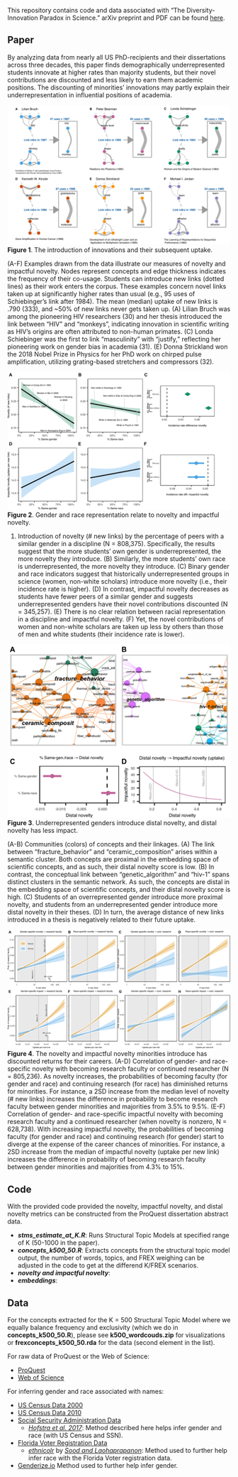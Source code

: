 This repository contains code and data associated with “The
Diversity-Innovation Paradox in Science.” arXiv preprint and PDF can be
found [here](https://arxiv.org/abs/1909.02063).

Paper
-----

By analyzing data from nearly all US PhD-recipients and their
dissertations across three decades, this paper finds demographically
underrepresented students innovate at higher rates than majority
students, but their novel contributions are discounted and less likely
to earn them academic positions. The discounting of minorities’
innovations may partly explain their underrepresentation in influential
positions of academia.

![picture](fig_1.png) **Figure 1**. The introduction of innovations and
their subsequent uptake.

(A-F) Examples drawn from the data illustrate our measures of novelty
and impactful novelty. Nodes represent concepts and edge thickness
indicates the frequency of their co-usage. Students can introduce new
links (dotted lines) as their work enters the corpus. These examples
concern novel links taken up at significantly higher rates than usual
(e.g., 95 uses of Schiebinger’s link after 1984). The mean (median)
uptake of new links is .790 (333), and ~50% of new links never gets
taken up. (A) Lilian Bruch was among the pioneering HIV researchers (30)
and her thesis introduced the link between “HIV” and “monkeys”,
indicating innovation in scientific writing as HIV’s origins are often
attributed to non-human primates. (C) Londa Schiebinger was the first to
link “masculinity” with “justify,” reflecting her pioneering work on
gender bias in academia (31). (E) Donna Strickland won the 2018 Nobel
Prize in Physics for her PhD work on chirped pulse amplification,
utilizing grating-based stretchers and compressors (32).

![picture](fig_2.png) **Figure 2**. Gender and race representation
relate to novelty and impactful novelty.

1.  Introduction of novelty (\# new links) by the percentage of peers
    with a similar gender in a discipline (N = 808,375). Specifically,
    the results suggest that the more students’ own gender is
    underrepresented, the more novelty they introduce. (B) Similarly,
    the more students’ own race is underrepresented, the more novelty
    they introduce. (C) Binary gender and race indicators suggest that
    historically underrepresented groups in science (women, non-white
    scholars) introduce more novelty (i.e., their incidence rate is
    higher). (D) In contrast, impactful novelty decreases as students
    have fewer peers of a similar gender and suggests underrepresented
    genders have their novel contributions discounted (N = 345,257). (E)
    There is no clear relation between racial representation in a
    discipline and impactful novelty. (F) Yet, the novel contributions
    of women and non-white scholars are taken up less by others than
    those of men and white students (their incidence rate is lower).

![picture](fig_3.png) **Figure 3**. Underrepresented genders introduce
distal novelty, and distal novelty has less impact.

(A-B) Communities (colors) of concepts and their linkages. (A) The link
between “fracture\_behavior” and “ceramic\_composition” arises within a
semantic cluster. Both concepts are proximal in the embedding space of
scientific concepts, and as such, their distal novelty score is low. (B)
In contrast, the conceptual link between “genetic\_algorithm” and
“hiv-1” spans distinct clusters in the semantic network. As such, the
concepts are distal in the embedding space of scientific concepts, and
their distal novelty score is high. (C) Students of an overrepresented
gender introduce more proximal novelty, and students from an
underrepresented gender introduce more distal novelty in their theses.
(D) In turn, the average distance of new links introduced in a thesis is
negatively related to their future uptake.

![picture](fig_4.png) **Figure 4**. The novelty and impactful novelty
minorities introduce has discounted returns for their careers. (A-D)
Correlation of gender- and race-specific novelty with becoming research
faculty or continued researcher (N = 805,236). As novelty increases, the
probabilities of becoming faculty (for gender and race) and continuing
research (for race) has diminished returns for minorities. For instance,
a 2SD increase from the median level of novelty (\# new links) increases
the difference in probability to become research faculty between gender
minorities and majorities from 3.5% to 9.5%. (E-F) Correlation of
gender- and race-specific impactful novelty with becoming research
faculty and a continued researcher (when novelty is nonzero, N =
628,738). With increasing impactful novelty, the probabilities of
becoming faculty (for gender and race) and continuing research (for
gender) start to diverge at the expense of the career chances of
minorities. For instance, a 2SD increase from the median of impactful
novelty (uptake per new link) increases the difference in probability of
becoming research faculty between gender minorities and majorities from
4.3% to 15%.

Code
----

With the provided code provided the novelty, impactful novelty, and
distal novelty metrics can be constructed from the ProQuest dissertation
abstract data.

-   ***stms\_estimate\_at\_K.R***: Runs Structural Topic Models at
    specified range of K (50-1000 in the paper).
-   ***concepts\_k500\_50.R***: Extracts concepts from the structural
    topic model output, the number of words, topics, and FREX weighing
    can be adjusted in the code to get at the differend K/FREX
    scenarios.
-   ***novelty and impactful novelty***:
-   ***embeddings***:

Data
----

For the concepts extracted for the K = 500 Structural Topic Model where
we equally balance frequency and exclusivity (which we do in
**concepts\_k500\_50.R**), please see **k500\_wordcouds.zip** for
visualizations or **frexconcepts\_k500\_50.rda** for the data (second
element in the list).

For raw data of ProQuest or the Web of Science:

-   [ProQuest](https://www.proquest.com/)
-   [Web of Science](https://www.proquest.com/)

For inferring gender and race associated with names:

-   [US Census Data
    2000](https://census.gov/topics/population/genealogy/data/2000_surnames.html)
-   [US Census Data
    2010](https://census.gov/topics/population/genealogy/data/2010_surnames.html)
-   [Social Security Administration
    Data](https://www.ssa.gov/oact/babynames/limits.html)
    -   [*Hofstra et
        al. 2017*](https://journals.sagepub.com/doi/full/10.1177/0003122417705656):
        Method described here helps infer gender and race (with US
        Census and SSN).
-   [Florida Voter Registration
    Data](https://dataverse.harvard.edu/dataset.xhtml?persistentId=doi:10.7910/DVN/UBIG3F)
    -   [*ethnicolr*](https://github.com/appeler/ethnicolr) by [*Sood
        and Laohaprapanon*](https://arxiv.org/abs/1805.02109): Method
        used to further help infer race with the Florida Voter
        registration data.
-   [Genderize.io](https://genderize.io/) Method used to further help
    infer gender.
